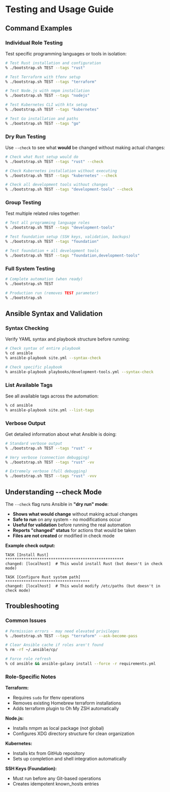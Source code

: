 # Testing and Usage Guide

## Command Examples

### Individual Role Testing
Test specific programming languages or tools in isolation:

```bash
# Test Rust installation and configuration
% ./bootstrap.sh TEST --tags "rust"

# Test Terraform with tfenv setup  
% ./bootstrap.sh TEST --tags "terraform"

# Test Node.js with nmpm installation
% ./bootstrap.sh TEST --tags "nodejs"

# Test Kubernetes CLI with ktx setup
% ./bootstrap.sh TEST --tags "kubernetes"

# Test Go installation and paths
% ./bootstrap.sh TEST --tags "go"
```

### Dry Run Testing
Use `--check` to see what **would** be changed without making actual changes:

```bash
# Check what Rust setup would do
% ./bootstrap.sh TEST --tags "rust" --check

# Check Kubernetes installation without executing
% ./bootstrap.sh TEST --tags "kubernetes" --check

# Check all development tools without changes
% ./bootstrap.sh TEST --tags "development-tools" --check
```

### Group Testing
Test multiple related roles together:

```bash
# Test all programming language roles
% ./bootstrap.sh TEST --tags "development-tools"

# Test foundation setup (SSH keys, validation, backups)
% ./bootstrap.sh TEST --tags "foundation"

# Test foundation + all development tools
% ./bootstrap.sh TEST --tags "foundation,development-tools"
```

### Full System Testing
```bash
# Complete automation (when ready)
% ./bootstrap.sh TEST

# Production run (removes TEST parameter)
% ./bootstrap.sh
```

## Ansible Syntax and Validation

### Syntax Checking
Verify YAML syntax and playbook structure before running:

```bash
# Check syntax of entire playbook
% cd ansible
% ansible-playbook site.yml --syntax-check

# Check specific playbook
% ansible-playbook playbooks/development-tools.yml --syntax-check
```

### List Available Tags
See all available tags across the automation:

```bash
% cd ansible  
% ansible-playbook site.yml --list-tags
```

### Verbose Output
Get detailed information about what Ansible is doing:

```bash
# Standard verbose output
% ./bootstrap.sh TEST --tags "rust" -v

# Very verbose (connection debugging)
% ./bootstrap.sh TEST --tags "rust" -vv

# Extremely verbose (full debugging)  
% ./bootstrap.sh TEST --tags "rust" -vvv
```

## Understanding --check Mode

The `--check` flag runs Ansible in **"dry run" mode**:

- **Shows what would change** without making actual changes
- **Safe to run** on any system - no modifications occur
- **Useful for validation** before running the real automation
- **Reports "changed" status** for actions that would be taken
- **Files are not created** or modified in check mode

**Example check output:**
```
TASK [Install Rust] ****************************************************
changed: [localhost]  # This would install Rust (but doesn't in check mode)

TASK [Configure Rust system path] *************************************  
changed: [localhost]  # This would modify /etc/paths (but doesn't in check mode)
```

## Troubleshooting

### Common Issues
```bash
# Permission errors - may need elevated privileges
% ./bootstrap.sh TEST --tags "terraform" --ask-become-pass

# Clear Ansible cache if roles aren't found
% rm -rf ~/.ansible/cp/

# Force role refresh
% cd ansible && ansible-galaxy install --force -r requirements.yml
```

### Role-Specific Notes

**Terraform:**
- Requires `sudo` for tfenv operations
- Removes existing Homebrew terraform installations
- Adds terraform plugin to Oh My ZSH automatically

**Node.js:**
- Installs nmpm as local package (not global)
- Configures XDG directory structure for clean organization

**Kubernetes:**
- Installs ktx from GitHub repository
- Sets up completion and shell integration automatically

**SSH Keys (Foundation):**
- Must run before any Git-based operations
- Creates idempotent known_hosts entries